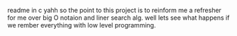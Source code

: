 readme in c yahh so the point to this project is to reinform me a refresher for me over big O notaion and liner search alg. well lets see what happens if we rember everything with low level programming. 
